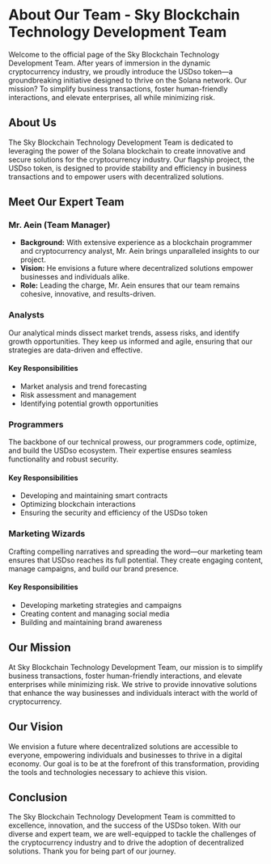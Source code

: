 # About Our Team - Sky Blockchain Technology Development Team

Welcome to the official page of the Sky Blockchain Technology Development Team. After years of immersion in the dynamic cryptocurrency industry, we proudly introduce the USDso token—a groundbreaking initiative designed to thrive on the Solana network. Our mission? To simplify business transactions, foster human-friendly interactions, and elevate enterprises, all while minimizing risk.

## About Us

The Sky Blockchain Technology Development Team is dedicated to leveraging the power of the Solana blockchain to create innovative and secure solutions for the cryptocurrency industry. Our flagship project, the USDso token, is designed to provide stability and efficiency in business transactions and to empower users with decentralized solutions.

## Meet Our Expert Team

### Mr. Aein (Team Manager)

- **Background:** With extensive experience as a blockchain programmer and cryptocurrency analyst, Mr. Aein brings unparalleled insights to our project.
- **Vision:** He envisions a future where decentralized solutions empower businesses and individuals alike.
- **Role:** Leading the charge, Mr. Aein ensures that our team remains cohesive, innovative, and results-driven.

### Analysts

Our analytical minds dissect market trends, assess risks, and identify growth opportunities. They keep us informed and agile, ensuring that our strategies are data-driven and effective.

#### Key Responsibilities

- Market analysis and trend forecasting
- Risk assessment and management
- Identifying potential growth opportunities

### Programmers

The backbone of our technical prowess, our programmers code, optimize, and build the USDso ecosystem. Their expertise ensures seamless functionality and robust security.

#### Key Responsibilities

- Developing and maintaining smart contracts
- Optimizing blockchain interactions
- Ensuring the security and efficiency of the USDso token

### Marketing Wizards

Crafting compelling narratives and spreading the word—our marketing team ensures that USDso reaches its full potential. They create engaging content, manage campaigns, and build our brand presence.

#### Key Responsibilities

- Developing marketing strategies and campaigns
- Creating content and managing social media
- Building and maintaining brand awareness

## Our Mission

At Sky Blockchain Technology Development Team, our mission is to simplify business transactions, foster human-friendly interactions, and elevate enterprises while minimizing risk. We strive to provide innovative solutions that enhance the way businesses and individuals interact with the world of cryptocurrency.

## Our Vision

We envision a future where decentralized solutions are accessible to everyone, empowering individuals and businesses to thrive in a digital economy. Our goal is to be at the forefront of this transformation, providing the tools and technologies necessary to achieve this vision.

## Conclusion

The Sky Blockchain Technology Development Team is committed to excellence, innovation, and the success of the USDso token. With our diverse and expert team, we are well-equipped to tackle the challenges of the cryptocurrency industry and to drive the adoption of decentralized solutions. Thank you for being part of our journey.
